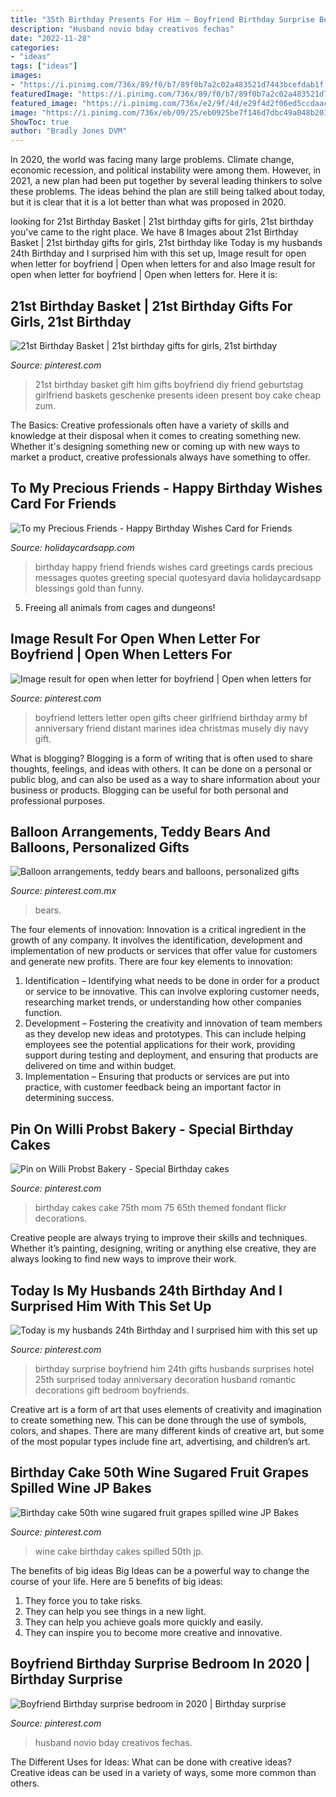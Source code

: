 ```yaml
---
title: "35th Birthday Presents For Him ~ Boyfriend Birthday Surprise Bedroom In 2020"
description: "Husband novio bday creativos fechas"
date: "2022-11-28"
categories:
- "ideas"
tags: ["ideas"]
images:
- "https://i.pinimg.com/736x/89/f0/b7/89f0b7a2c02a483521d7443bcefdab1f.jpg"
featuredImage: "https://i.pinimg.com/736x/89/f0/b7/89f0b7a2c02a483521d7443bcefdab1f.jpg"
featured_image: "https://i.pinimg.com/736x/e2/9f/4d/e29f4d2f06ed5ccdaac1ec255d50c64f.jpg"
image: "https://i.pinimg.com/736x/eb/09/25/eb0925be7f146d7dbc49a048b201f67b--st-birthday-basket-boy-st-birthday-gift.jpg"
ShowToc: true
author: "Bradly Jones DVM"
---
```



In 2020, the world was facing many large problems. Climate change, economic recession, and political instability were among them. However, in 2021, a new plan had been put together by several leading thinkers to solve these problems. The ideas behind the plan are still being talked about today, but it is clear that it is a lot better than what was proposed in 2020.

	

		
looking for 21st Birthday Basket | 21st birthday gifts for girls, 21st birthday you've came to the right place. We have 8 Images about 21st Birthday Basket | 21st birthday gifts for girls, 21st birthday like Today is my husbands 24th Birthday and I surprised him with this set up, Image result for open when letter for boyfriend | Open when letters for and also Image result for open when letter for boyfriend | Open when letters for. Here it is:
		
    
## 21st Birthday Basket | 21st Birthday Gifts For Girls, 21st Birthday

<img loading=lazy src="https://i.pinimg.com/736x/eb/09/25/eb0925be7f146d7dbc49a048b201f67b--st-birthday-basket-boy-st-birthday-gift.jpg" onerror="this.onerror=null;this.src='https://tse4.mm.bing.net/th?id=OIP.etjduVcONF9yIDI3K2QZSAHaNK&amp;pid=15.1';" alt="21st Birthday Basket | 21st birthday gifts for girls, 21st birthday">

_Source: pinterest.com_

>21st birthday basket gift him gifts boyfriend diy friend geburtstag girlfriend baskets geschenke presents ideen present boy cake cheap zum. 

	

The Basics:
Creative professionals often have a variety of skills and knowledge at their disposal when it comes to creating something new. Whether it's designing something new or coming up with new ways to market a product, creative professionals always have something to offer.

    
## To My Precious Friends - Happy Birthday Wishes Card For Friends

<img loading=lazy src="https://www.holidaycardsapp.com/assets/card/b_day_ffre100.png" onerror="this.onerror=null;this.src='https://tse2.mm.bing.net/th?id=OIP.fR1Jp9CF7AQGsw9lY6ILBAAAAA&amp;pid=15.1';" alt="To my Precious Friends - Happy Birthday Wishes Card for Friends">

_Source: holidaycardsapp.com_

>birthday happy friend friends wishes card greetings cards precious messages quotes greeting special quotesyard davia holidaycardsapp blessings gold than funny. 

	

5. Freeing all animals from cages and dungeons!

    
## Image Result For Open When Letter For Boyfriend | Open When Letters For

<img loading=lazy src="https://i.pinimg.com/736x/2d/15/b6/2d15b64e07411b7835ee286205087742.jpg" onerror="this.onerror=null;this.src='https://tse4.mm.bing.net/th?id=OIP.VSn3EnYH-7CWxzHuxzrdEgHaJ3&amp;pid=15.1';" alt="Image result for open when letter for boyfriend | Open when letters for">

_Source: pinterest.com_

>boyfriend letters letter open gifts cheer girlfriend birthday army bf anniversary friend distant marines idea christmas musely diy navy gift. 

	

What is blogging?
Blogging is a form of writing that is often used to share thoughts, feelings, and ideas with others. It can be done on a personal or public blog, and can also be used as a way to share information about your business or products. Blogging can be useful for both personal and professional purposes.

    
## Balloon Arrangements, Teddy Bears And Balloons, Personalized Gifts

<img loading=lazy src="https://i.pinimg.com/736x/d8/bf/1c/d8bf1c36e1fb5c580ef57b0ed4ea0617.jpg" onerror="this.onerror=null;this.src='https://tse2.mm.bing.net/th?id=OIP.oGgcIM97ndRELcstIufRrAHaJ3&amp;pid=15.1';" alt="Balloon arrangements, teddy bears and balloons, personalized gifts">

_Source: pinterest.com.mx_

>bears. 

	

The four elements of innovation:
Innovation is a critical ingredient in the growth of any company. It involves the identification, development and implementation of new products or services that offer value for customers and generate new profits.
There are four key elements to innovation:
1) Identification – Identifying what needs to be done in order for a product or service to be innovative. This can involve exploring customer needs, researching market trends, or understanding how other companies function.
2) Development – Fostering the creativity and innovation of team members as they develop new ideas and prototypes. This can include helping employees see the potential applications for their work, providing support during testing and deployment, and ensuring that products are delivered on time and within budget. 
3) Implementation – Ensuring that products or services are put into practice, with customer feedback being an important factor in determining success.

    
## Pin On Willi Probst Bakery - Special Birthday Cakes

<img loading=lazy src="https://i.pinimg.com/736x/3d/00/93/3d0093488d120b7c48bdafbad4033d80--red-birthday-cakes-th-birthday.jpg" onerror="this.onerror=null;this.src='https://tse4.mm.bing.net/th?id=OIP.TDHwX7UcKGCB5b2fLn2r9gHaJ8&amp;pid=15.1';" alt="Pin on Willi Probst Bakery - Special Birthday cakes">

_Source: pinterest.com_

>birthday cakes cake 75th mom 75 65th themed fondant flickr decorations. 

	

Creative people are always trying to improve their skills and techniques. Whether it’s painting, designing, writing or anything else creative, they are always looking to find new ways to improve their work.

    
## Today Is My Husbands 24th Birthday And I Surprised Him With This Set Up

<img loading=lazy src="https://i.pinimg.com/736x/e2/9f/4d/e29f4d2f06ed5ccdaac1ec255d50c64f.jpg" onerror="this.onerror=null;this.src='https://tse2.mm.bing.net/th?id=OIP.LiVw6YLCtFhWKYmUxyqi6QHaJ3&amp;pid=15.1';" alt="Today is my husbands 24th Birthday and I surprised him with this set up">

_Source: pinterest.com_

>birthday surprise boyfriend him 24th gifts husbands surprises hotel 25th surprised today anniversary decoration husband romantic decorations gift bedroom boyfriends. 

	

Creative art is a form of art that uses elements of creativity and imagination to create something new. This can be done through the use of symbols, colors, and shapes. There are many different kinds of creative art, but some of the most popular types include fine art, advertising, and children’s art.

    
## Birthday Cake 50th Wine Sugared Fruit Grapes Spilled Wine JP Bakes

<img loading=lazy src="https://i.pinimg.com/736x/23/be/bd/23bebdd1dbb8d220712bb2c62ad288c2--sweet-tooth-pies.jpg" onerror="this.onerror=null;this.src='https://tse3.mm.bing.net/th?id=OIP.roKrYHNZ_mskXC9G_aHPzgHaKF&amp;pid=15.1';" alt="Birthday cake 50th wine sugared fruit grapes spilled wine JP Bakes">

_Source: pinterest.com_

>wine cake birthday cakes spilled 50th jp. 

	

The benefits of big ideas
Big Ideas can be a powerful way to change the course of your life. Here are 5 benefits of big ideas:
1. They force you to take risks.
2. They can help you see things in a new light.
3. They can help you achieve goals more quickly and easily.
4. They can inspire you to become more creative and innovative.

    
## Boyfriend Birthday Surprise Bedroom In 2020 | Birthday Surprise

<img loading=lazy src="https://i.pinimg.com/736x/89/f0/b7/89f0b7a2c02a483521d7443bcefdab1f.jpg" onerror="this.onerror=null;this.src='https://tse2.mm.bing.net/th?id=OIP.gMyT-zOjzy9-Sg8I6woMMQHaJm&amp;pid=15.1';" alt="Boyfriend Birthday surprise bedroom in 2020 | Birthday surprise">

_Source: pinterest.com_

>husband novio bday creativos fechas. 

	

The Different Uses for Ideas: What can be done with creative ideas?
Creative ideas can be used in a variety of ways, some more common than others.

